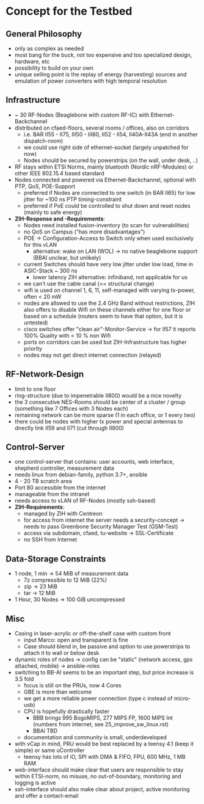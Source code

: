 # Concept for the Testbed

## General Philosophy

- only as complex as needed
- most bang for the buck, not too expensive and too specialized design, hardware, etc
- possibility to build on your own
- unique selling point is the replay of energy (harvesting) sources and emulation of power converters with high temporal resolution

## Infrastructure

- ~ 30 RF-Nodes (Beaglebone with custom RF-IC) with Ethernet-Backchannel
- distributed on cfaed-floors, several rooms / offices, also on corridors
    - i.e. BAR II55 - II75, III50 - III80, II52 - II54, II40A-II43A (end in another dispatch-room)
    - we could use right side of ethernet-socket (largely unpatched for now)
    - Nodes should be secured by powerstrips (on the wall, under desk, ..)
- RF stays within ETSI Norms, mainly bluetooth (Nordic nRF-Modules) or other IEEE 802.15.4 based standard
- Nodes connected and powered via Ethernet-Backchannel, optional with PTP, QoS, POE-Support
    - preferred if Nodes are connected to one switch (in BAR II65) for low jitter for ~100 ns PTP timing-constraint
    - preferred if PoE could be controlled to shut down and reset nodes (mainly to safe energy)
- **ZIH-Response and -Requirements**:
    - Nodes need installed fusion-inventory (to scan for vulnerabilities)
    - no QoS on Campus ("has more disadvantages")
    - POE -> Configuration-Access to Switch only when used exclusively for this vLAN
        - alternative: wake on LAN (WOL) -> no native beaglebone support (BBAI unclear, but unlikely)
    - current Switches should have very low jitter under low load, time in ASIC-Stack ~ 300 ns
        - lower latency ZIH alternative: infiniband, not applicable for us
    - we can't use the cable canal (== structural change)
    - wifi is used on channel 1, 6, 11, self-managed with varying tx-power, often < 20 mW
    - nodes are allowed to use the 2.4 GHz Band without restrictions, ZIH also offers to disable Wifi on these channels either for one floor or based on a schedule (routers seem to have that option, but it is untested)
    - cisco switches offer "clean air"-Monitor-Service -> for II57 it reports 100% Quality with < 10 % non Wifi
    - ports on corridors can be used but ZIH-Infrastructure has higher priority
    - nodes may not get direct internet connection (relayed)

## RF-Network-Design

- limit to one floor
- ring-structure (due to impenetrable II800) would be a nice novelty
- the 3 consecutive NES-Rooms should be center of a cluster / group (something like 7 Offices with 3 Nodes each)
- remaining network can be more sparse (1 in each office, or 1 every two)
- there could be nodes with higher tx power and special antennas to directly link II59 and II71 (cut through II800)

## Control-Server

- one control-server that contains: user accounts, web interface, shepherd controller, measurement data
- needs linux from debian-family, python 3.7+, ansible
- 4 - 20 TB scratch area
- Port 80 accessible from the internet
- manageable from the intranet
- needs access to vLAN of RF-Nodes (mostly ssh-based)
- **ZIH-Requirements**:
    - managed by ZIH with Centreon
    - for access from internet the server needs a security-concept -> needs to pass Greenbone Security Manager Test (GSM-Test)
    - access via subdomain, cfaed, tu-website -> SSL-Certificate
    - no SSH from Internet

## Data-Storage Constraints

- 1 node, 1 min -> 54 MiB of measurement data
    - 7z compressible to 12 MiB (22%)
    - zip -> 23 MiB
    - tar -> 12 MiB
- 1 Hour, 30 Nodes -> 100 GiB uncompressed


## Misc

- Casing in laser-acrylic or off-the-shelf case with custom front
    - input Marco: open and transparent is fine
    - Case should blend in, be passive and option to use powerstrips to attach it to wall or below desk
- dynamic roles of nodes -> config can be "static" (network access, gps attached, mobile) -> ansible-roles
- switching to BB-AI seems to be an important step, but price increase is 3.5 fold
    - focus is still on the PRUs, now 4 Cores
    - GBE is more than welcome
    - we get a more reliable power connection (type c instead of micro-usb)
    - CPU is hopefully drastically faster
        - BBB brings 995 BogoMIPS, 277 MIPS FP, 1600 MIPS Int (numbers from internet, see 25_improve_sw_linux.rst)
        - BBAI TBD
    - documentation and community is small, underdeveloped
- with vCap in mind, PRU would be best replaced by a teensy 4.1 (keep it simple) or same uController
    - teensy has lots of iO, SPI with DMA & FIFO, FPU, 600 MHz, 1 MB RAM
- web-interface should make clear that users are responsible to stay within ETSI-norm, no misuse, no out-of-boundary, monitoring and logging is active
- ssh-interface should also make clear about project, active monitoring and offer a contact-email
